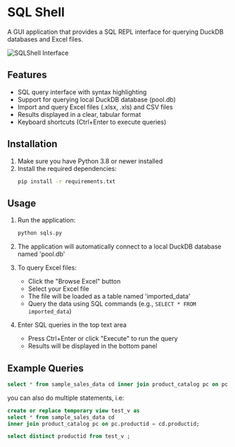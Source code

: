 # SQL Shell

A GUI application that provides a SQL REPL interface for querying DuckDB databases and Excel files.


![SQLShell Interface](sqlshell_demo.png)

## Features

- SQL query interface with syntax highlighting
- Support for querying local DuckDB database (pool.db)
- Import and query Excel files (.xlsx, .xls) and CSV files
- Results displayed in a clear, tabular format
- Keyboard shortcuts (Ctrl+Enter to execute queries)

## Installation

1. Make sure you have Python 3.8 or newer installed
2. Install the required dependencies:
   ```bash
   pip install -r requirements.txt
   ```

## Usage

1. Run the application:
   ```bash
   python sqls.py
   ```

2. The application will automatically connect to a local DuckDB database named 'pool.db'

3. To query Excel files:
   - Click the "Browse Excel" button
   - Select your Excel file
   - The file will be loaded as a table named 'imported_data'
   - Query the data using SQL commands (e.g., `SELECT * FROM imported_data`)

4. Enter SQL queries in the top text area
   - Press Ctrl+Enter or click "Execute" to run the query
   - Results will be displayed in the bottom panel

## Example Queries

```sql
select * from sample_sales_data cd inner join product_catalog pc on pc.productid = cd.productid limit 3
```

you can also do multiple statements, i.e:

```sql
create or replace temporary view test_v as 
select * from sample_sales_data cd
inner join product_catalog pc on pc.productid = cd.productid;

select distinct productid from test_v ;
```
